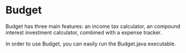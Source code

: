 # Budget

Budget has three main features: an income tax calculator, an compound interest investment calculator, combined with a expense tracker.

In order to use Budget, you can easily run the Budget.java executable. 
